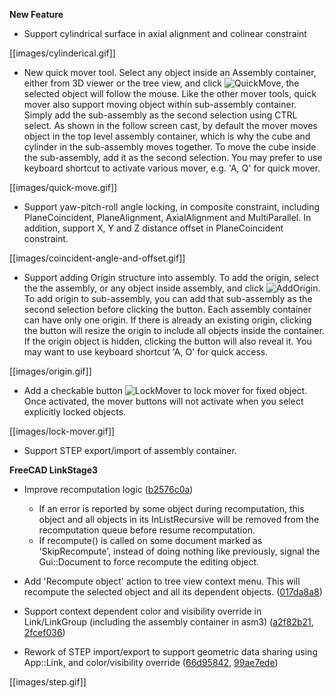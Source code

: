 __New Feature__

* Support cylindrical surface in axial alignment and colinear constraint

[[images/cylinderical.gif]]


* New quick mover tool. Select any object inside an Assembly container, either from 3D viewer or the tree view, and click ![QuickMove](../raw/master/freecad/asm3/Gui/Resources/icons/Assembly_QuickMove.svg?sanitize=true), the selected object will follow the mouse. Like the other mover tools, quick mover also support moving object within sub-assembly container. Simply add the sub-assembly as the second selection using CTRL select. As shown in the follow screen cast, by default the mover moves object in the top level assembly container, which is why the cube and cylinder in the sub-assembly moves together. To move the cube inside the sub-assembly, add it as the second selection. You may prefer to use keyboard shortcut to activate various mover, e.g. 'A, Q' for quick mover.


[[images/quick-move.gif]]

* Support yaw-pitch-roll angle locking, in composite constraint, including PlaneCoincident, PlaneAlignment, AxialAlignment and MultiParallel. In addition, support X, Y and Z distance offset in PlaneCoincident constraint.

[[images/coincident-angle-and-offset.gif]]


* Support adding Origin structure into assembly. To add the origin, select the the assembly, or any object inside assembly, and click ![AddOrigin](../raw/master/freecad/asm3/Gui/Resources/icons/Assembly_Add_Origin.svg?sanitize=true). To add origin to sub-assembly, you can add that sub-assembly as the second selection before clicking the button. Each assembly container can have only one origin. If there is already an existing origin, clicking the button will resize the origin to include all objects inside the container. If the origin object is hidden, clicking the button will also reveal it. You may want to use keyboard shortcut 'A, O' for quick access.

[[images/origin.gif]]


* Add a checkable button ![LockMover](../raw/master/freecad/asm3/Gui/Resources/icons/Assembly_LockMover.svg?sanitize=true) to lock mover for fixed object. Once activated, the mover buttons will not activate when you select explicitly locked objects.

[[images/lock-mover.gif]]

* Support STEP export/import of assembly container.


__FreeCAD LinkStage3__

* Improve recomputation logic ([b2576c0a](/realthunder/FreeCAD/commit/b2576c0a9025d466881b7cf886bf46bbe00eec56))
  * If an error is reported by some object during recomputation, this object and all objects in its InListRecursive will be removed from the recomputation queue before resume recomputation.
  * If recompute() is called on some document marked as 'SkipRecompute', instead of doing nothing like previously, signal the Gui::Document to force recompute the editing object.

* Add 'Recompute object' action to tree view context menu. This will recompute the selected object and all its dependent objects. ([017da8a8](/realthunder/FreeCAD/commit/017da8a8621006037b3f4fafd30b5cc91d7e54af))

* Support context dependent color and visibility override in Link/LinkGroup (including the assembly container in asm3) ([a2f82b21](/realthunder/FreeCAD/commit/a2f82b2105d789f47c9124079ac14df7f9a66573), [2fcef036](/realthunder/FreeCAD/commit/2fcef036461cfde9efd1bcbe8fae7245f96f996c))


* Rework of STEP import/export to support geometric data sharing using App::Link, and color/visibility override ([66d95842](/realthunder/FreeCAD/commit/66d9584269384a0ff8e955ac182b7d74186a3a23), [99ae7ede](/realthunder/FreeCAD/commit/99ae7ede218a1eab6a4a09af204c3c2a5eb151d8))

[[images/step.gif]]
